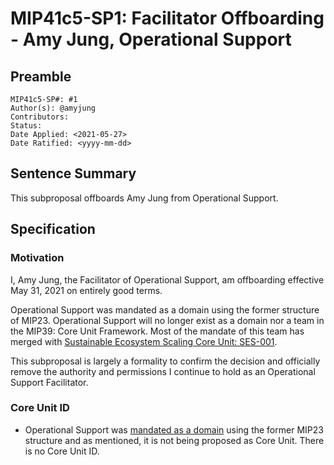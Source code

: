 # MIP41c5-SP1: Facilitator Offboarding - Amy Jung, Operational Support

## Preamble

```
MIP41c5-SP#: #1
Author(s): @amyjung
Contributors:
Status:
Date Applied: <2021-05-27>
Date Ratified: <yyyy-mm-dd>
```

## Sentence Summary
This subproposal offboards Amy Jung from Operational Support.

## Specification

### Motivation

I, Amy Jung, the Facilitator of Operational Support, am offboarding effective May 31, 2021 on entirely good terms.

Operational Support was mandated as a domain using the former structure of MIP23. Operational Support will no longer exist as a domain nor a team in the MIP39: Core Unit Framework. Most of the mandate of this team has merged with [Sustainable Ecosystem Scaling Core Unit: SES-001](https://forum.makerdao.com/t/operational-support-weekly-update-april-5-8-2021/7381).

This subproposal is largely a formality to confirm the decision and officially remove the authority and permissions I continue to hold as an Operational Support Facilitator.

### Core Unit ID

- Operational Support was [mandated as a domain](https://vote.makerdao.com/executive/5fbb7ab169fd97001ae7442b?network=mainnet#proposal-detail) using the former MIP23 structure and as mentioned, it is not being proposed as Core Unit. There is no Core Unit ID.
